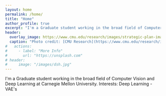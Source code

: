 ```yaml
---
layout: home
permalink: /home/
title: "Home"
author_profile: true
excerpt: "I'm a Graduate student working in the broad field of Computer Vision and Deep Learning at Carnegie Mellon University."
header:
  overlay_image: https://www.cmu.edu/research/images/strategic-plan-image.jpg
  caption: "Photo credit: [CMU Research](https://www.cmu.edu/research/index.html)"
#   actions:
#     - label: "More Info"
#       url: "https://unsplash.com"
# header:
#     image: "/images/dsh.jpg"
---
```



I'm a Graduate student working in the broad field of Computer Vision and Deep Learning at Carnegie Mellon University.
Interests: Deep Learning - VAE's